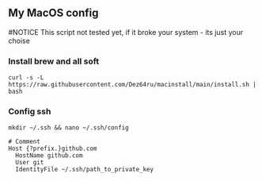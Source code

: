 ## My MacOS config

#NOTICE
This script not tested yet, if it broke your system - its just your choise

### Install brew and all soft
```
curl -s -L https://raw.githubusercontent.com/Dez64ru/macinstall/main/install.sh | bash
```

### Config ssh
```
mkdir ~/.ssh && nano ~/.ssh/config
```
```
# Comment
Host {?prefix.}github.com
  HostName github.com
  User git
  IdentityFile ~/.ssh/path_to_private_key
```
